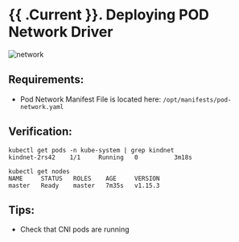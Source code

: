 # {{ .Current }}. Deploying POD Network Driver

![network](https://assets.digitalocean.com/articles/k8s-networking/double-service.png)


## Requirements:
- Pod Network Manifest File is located here: `/opt/manifests/pod-network.yaml`


## Verification:
```
kubectl get pods -n kube-system | grep kindnet
kindnet-2rs42    1/1     Running   0          3m18s

kubectl get nodes
NAME     STATUS   ROLES    AGE     VERSION
master   Ready    master   7m35s   v1.15.3
```

## Tips:
- Check that CNI pods are running